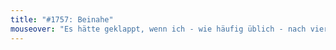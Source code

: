 ```yaml
---
title: "#1757: Beinahe"
mouseover: "Es hätte geklappt, wenn ich - wie häufig üblich - nach vier Paneln aufgehört hätte."
---
```


